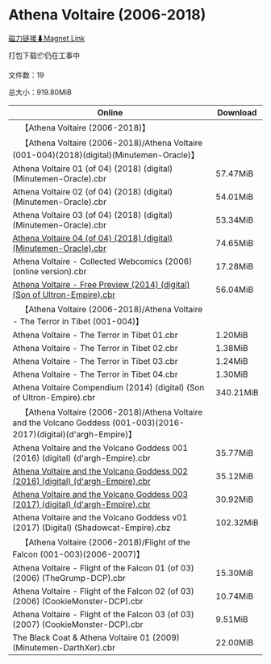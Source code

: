 # Athena Voltaire (2006-2018)

[磁力链接⬇Magnet Link](magnet:?xt=urn:btih:a4d2a57c04896471dd14d09551a44fd9ddeaaa5d&dn=Athena%20Voltaire%20%282006-2018%29)

打包下载📦仍在工事中

文件数：19

总大小：919.80MiB

Online | Download
--- | ---
&emsp;【Athena Voltaire (2006-2018)】 | 
&emsp;【Athena Voltaire (2006-2018)/Athena Voltaire (001-004)(2018)(digital)(Minutemen-Oracle)】 | 
Athena Voltaire 01 (of 04) (2018) (digital) (Minutemen-Oracle).cbr | 57.47MiB
Athena Voltaire 02 (of 04) (2018) (digital) (Minutemen-Oracle).cbr | 54.01MiB
Athena Voltaire 03 (of 04) (2018) (digital) (Minutemen-Oracle).cbr | 53.34MiB
[Athena Voltaire 04 (of 04) (2018) (digital) (Minutemen-Oracle).cbr](https://github.com/alicewish/markdown/blob/master/comic/Athena-Voltaire-04-of-04-2018-digital-Minutemen-Oracle-cbr.md) | 74.65MiB
Athena Voltaire - Collected Webcomics (2006) (online version).cbr | 17.28MiB
[Athena Voltaire - Free Preview (2014) (digital) (Son of Ultron-Empire).cbr](https://github.com/alicewish/markdown/blob/master/comic/Athena-Voltaire-Free-Preview-2014-digital-Son-of-Ultron-Empire-cbr.md) | 56.04MiB
&emsp;【Athena Voltaire (2006-2018)/Athena Voltaire - The Terror in Tibet (001-004)】 | 
Athena Voltaire - The Terror in Tibet 01.cbr | 1.20MiB
Athena Voltaire - The Terror in Tibet 02.cbr | 1.38MiB
Athena Voltaire - The Terror in Tibet 03.cbr | 1.24MiB
Athena Voltaire - The Terror in Tibet 04.cbr | 1.30MiB
Athena Voltaire Compendium (2014) (digital) (Son of Ultron-Empire).cbr | 340.21MiB
&emsp;【Athena Voltaire (2006-2018)/Athena Voltaire and the Volcano Goddess (001-003)(2016-2017)(digital)(d'argh-Empire)】 | 
Athena Voltaire and the Volcano Goddess 001 (2016) (digital) (d'argh-Empire).cbr | 35.77MiB
[Athena Voltaire and the Volcano Goddess 002 (2016) (digital) (d'argh-Empire).cbr](https://github.com/alicewish/markdown/blob/master/comic/Athena-Voltaire-Volcano-Goddess-002-2016-digital-dargh-Empire-cbr.md) | 35.12MiB
[Athena Voltaire and the Volcano Goddess 003 (2017) (digital) (d'argh-Empire).cbr](https://github.com/alicewish/markdown/blob/master/comic/Athena-Voltaire-Volcano-Goddess-003-2017-digital-dargh-Empire-cbr.md) | 30.92MiB
Athena Voltaire and the Volcano Goddess v01 (2017) (Digital) (Shadowcat-Empire).cbz | 102.32MiB
&emsp;【Athena Voltaire (2006-2018)/Flight of the Falcon (001-003)(2006-2007)】 | 
Athena Voltaire - Flight of the Falcon 01 (of 03) (2006) (TheGrump-DCP).cbr | 15.30MiB
Athena Voltaire - Flight of the Falcon 02 (of 03) (2006) (CookieMonster-DCP).cbr | 10.74MiB
Athena Voltaire - Flight of the Falcon 03 (of 03) (2007) (CookieMonster-DCP).cbr | 9.51MiB
The Black Coat & Athena Voltaire 01 (2009) (Minutemen-DarthXer).cbr | 22.00MiB